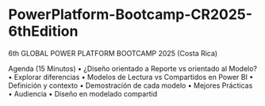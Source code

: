 # PowerPlatform-Bootcamp-CR2025-6thEdition
6th GLOBAL POWER PLATFORM BOOTCAMP 2025 (Costa Rica)


Agenda (15 Minutos)
 • ¿Diseño orientado a Reporte vs orientado al Modelo?
 • Explorar diferencias
 • Modelos de Lectura vs Compartidos en Power BI
 • Definición y contexto
 • Demostración de cada modelo
 • Mejores Prácticas
 • Audiencia
 • Diseño en modelado compartid
